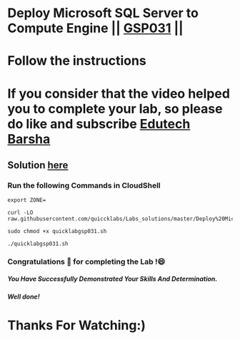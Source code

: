 # Deploy Microsoft SQL Server to Compute Engine || [GSP031](https://www.cloudskillsboost.google/focuses/3347?parent=catalog) ||
# Follow the instructions

# If you consider that the video helped you to complete your lab, so please do like and subscribe [Edutech Barsha](https://www.youtube.com/@edutechbarsha)
## Solution [here](https://youtu.be/B_yaZVAnMSA)

### Run the following Commands in CloudShell
```
export ZONE=

curl -LO raw.githubusercontent.com/quiccklabs/Labs_solutions/master/Deploy%20Microsoft%20SQL%20Server%20to%20Compute%20Engine/quicklabgsp031.sh

sudo chmod +x quicklabgsp031.sh

./quicklabgsp031.sh

```
### Congratulations 🎉 for completing the Lab !😄

##### *You Have Successfully Demonstrated Your Skills And Determination.*

#### *Well done!*

# Thanks For Watching:)
